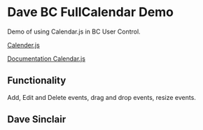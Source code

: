# Dave BC FullCalendar Demo

Demo of using Calendar.js in BC User Control.

[Calender.js](https://github.com/williamtroup/Calendar.js)

[Documentation Calendar.js](https://calendar-js.com/index.html)

## Functionality

Add, Edit and Delete events, drag and drop events, resize events.

## Dave Sinclair
